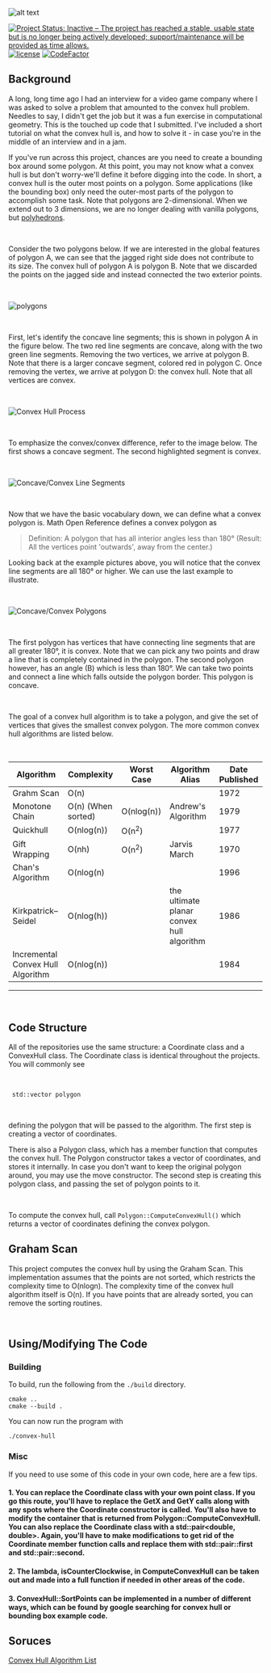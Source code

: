 
![alt text](https://github.com/ThomasThelen/Convex-Hull/raw/master/convex-hull.png)

[![Project Status: Inactive – The project has reached a stable, usable state but is no longer being actively developed; support/maintenance will be provided as time allows.](https://www.repostatus.org/badges/latest/inactive.svg)](https://www.repostatus.org/#inactive)  [![license](https://img.shields.io/github/license/mashape/apistatus.svg)]()  [![CodeFactor](https://www.codefactor.io/repository/github/thomasthelen/convex-hull/badge)](https://www.codefactor.io/repository/github/thomasthelen/convex-hull)

## Background
A long, long time ago I had an interview for a video game company where I was asked to solve a problem that amounted to the convex hull problem. Needles to say, I didn't get the job but it was a fun exercise in computational geometry. This is the touched up code that I submitted. I've included a short tutorial on what the convex hull is, and how to solve it - in case you're in the middle of an interview and in a jam.


If you've run across this project, chances are you need to create a bounding box around some polygon. At this point, you may not know what a convex hull is but don't worry-we'll define it before digging into the code. In short, a convex hull is the outer most points on a polygon. Some applications (like the bounding box) only need the outer-most parts of the polygon to accomplish some task. Note that polygons are 2-dimensional. When we extend out to 3 dimensions, we are no longer dealing with vanilla polygons, but [polyhedrons](https://en.wikipedia.org/wiki/Polyhedron).

<br/>

Consider the two polygons below. If we are interested in the global features of polygon A, we can see that the jagged right side does not contribute to its size. The convex hull of polygon A is polygon B. Note that we discarded the points on the jagged side and instead connected the two exterior points.

<br/>

![polygons](https://github.com/ThomasThelen/Convex-Hull/blob/master/Images/PolyDiff.png "Two Polygons")

<br/>

First, let's identify the concave line segments; this is shown in polygon A in the figure below. The two red line segments are concave, along with the two green line segments. Removing the two vertices, we arrive at polygon B. Note that there is a larger concave segment, colored red in polygon C. Once removing the vertex, we arrive at polygon D: the convex hull. Note that all vertices are convex. 

<br/>

![Convex Hull Process](https://github.com/ThomasThelen/Convex-Hull/blob/master/Images/Process.png "Examining the Convex Hull")

<br/>

To emphasize the convex/convex difference, refer to the image below. The first shows a concave segment. The second highlighted segment is convex. 

<br/>

![Concave/Convex Line Segments](https://github.com/ThomasThelen/Convex-Hull/blob/master/Images/ConcaveConvex.png "Concave/Convex")

<br/>

Now that we have the basic vocabulary down, we can define what a convex polygon is. Math Open Reference defines a convex polygon as
> Definition: A polygon that has all interior angles less than 180°
> (Result: All the vertices point 'outwards', away from the center.)

Looking back at the example pictures above, you will notice that the convex line segments are all 180° or higher. We can use the last example to illustrate.

<br/>

![Concave/Convex Polygons](https://github.com/ThomasThelen/Convex-Hull/blob/master/Images/ConcaveConvexPolygons.png "Concave/Convex Polygons")

<br/>

The first polygon has vertices that have connecting line segments that are all greater 180°, it is convex. Note that we can pick any two points and draw a line that is completely contained in the polygon. The second polygon however, has an angle (B) which is less than 180°. We can take two points and connect a line which falls outside the polygon border. This polygon is concave.

<br/>

The goal of a convex hull algorithm is to take a polygon, and give the set of vertices  that gives the smallest convex polygon. The more common convex hull algorithms are listed below.

<br/>

| Algorithm                         | Complexity         | Worst Case       | Algorithm Alias                           | Date Published |
|-----------------------------------|--------------------|------------------|-------------------------------------------|----------------|
| Grahm Scan                        | O(n)               |                  |                                           | 1972           |
| Monotone Chain                    | O(n) (When sorted) | O(nlog(n))       | Andrew's Algorithm                        | 1979           |
| Quickhull                         | O(nlog(n))         | O(n<sup>2</sup>) |                                           | 1977           |
| Gift Wrapping                     | O(nh)              | O(n<sup>2</sup>) | Jarvis March                              | 1970           |
| Chan's Algorithm                  | O(nlog(n)          |                  |                                           | 1996           |
| Kirkpatrick–Seidel                | O(nlog(h))         |                  | the ultimate planar convex hull algorithm | 1986           |
| Incremental Convex Hull Algorithm | O(nlog(n))         |                  |                                           | 1984           
----------------------------------------------------------------------------------------------------------------------------------------

<br/>



## Code Structure
All of the repositories use the same structure: a Coordinate class and a ConvexHull class. The Coordinate class is identical throughout the projects. You will commonly see

<br/>

<code> std::vector<Coordinate> polygon </code>

<br/>

defining the polygon that will be passed to the algorithm. The first step is creating a vector of coordinates.

There is also a Polygon class, which has a member function that computes the convex hull. The Polygon constructor takes a vector of coordinates, and stores it internally. In case you don't want to keep the original polygon around, you may use the move constructor. The second step is creating this polygon class, and passing the set of polygon points to it. 

<br/> 

To compute the convex hull, call
<code>Polygon::ComputeConvexHull()</code>
which returns a vector of coordinates defining the convex polygon. 

## Graham Scan
This project computes the convex hull by using the Graham Scan. This implementation assumes that the points are not sorted, which restricts the complexity time to O(nlogn). The complexity time of the convex hull algorithm itself is O(n). If you have points that are already sorted, you can remove the sorting routines.

<br/>

## Using/Modifying The Code

### Building
To build, run the following from the `./build` directory.
```
cmake ..
cmake --build .
```

You can now run the program with
```
./convex-hull
```

### Misc
If you need to use some of this code in your own code, here are a few tips.

#### 1. You can replace the Coordinate class with your own point class. If you go this route, you'll have to replace the GetX and GetY calls along with any spots where the Coordinate constructor is called. You'll also have to modify the container that is returned from Polygon::ComputeConvexHull. You can also replace the Coordinate class with a std::pair<double, double>. Again, you'll have to make modifications to get rid of the Coordinate member function calls and replace them with std::pair::first and std::pair::second.

#### 2. The lambda, isCounterClockwise, in ComputeConvexHull can be taken out and made into a full function if needed in other areas of the code.

#### 3. ConvexHull::SortPoints can be implemented in a number of different ways, which can be found by google searching for convex hull or bounding box example code.



## Soruces
[Convex Hull Algorithm List](https://en.wikipedia.org/wiki/Convex_hull_algorithms#Algorithms)
<br>




